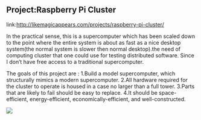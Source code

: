 

## Project:Raspberry Pi Cluster
link:http://likemagicappears.com/projects/raspberry-pi-cluster/

In the practical sense, this is a supercomputer which has been scaled down to the point where the entire system is about as fast as a nice desktop system(the normal system is slower then normal desktop).the need of computing cluster that one could use for testing distributed software. Since I don’t have free access to a traditional supercomputer.


The goals of this project are :
1.Build a model supercomputer, which structurally mimics a modern supercomputer.
2.All hardware required for the cluster to operate is housed in a case no larger than a full tower.
3.Parts that are likely to fail should be easy to replace.
4.It should be space-efficient, energy-efficient, economically-efficient, and well-constructed.

![](http://likemagicappears.com/site-content/uploads/2014/02/RPCI-00-00000007-225x300.jpg)
